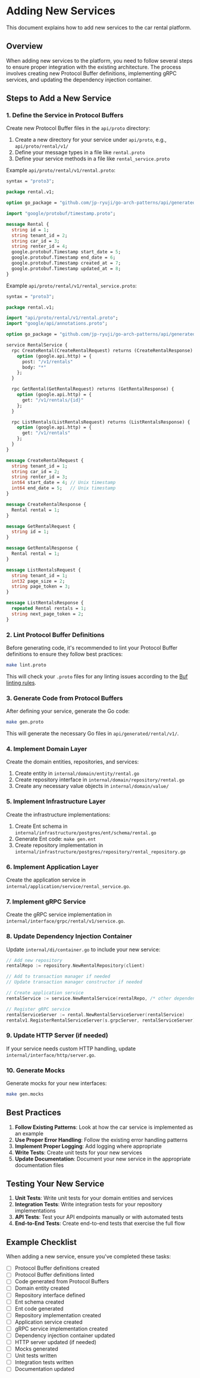 # Adding New Services

This document explains how to add new services to the car rental platform.

## Overview

When adding new services to the platform, you need to follow several steps to ensure proper integration with the existing architecture. The process involves creating new Protocol Buffer definitions, implementing gRPC services, and updating the dependency injection container.

## Steps to Add a New Service

### 1. Define the Service in Protocol Buffers

Create new Protocol Buffer files in the `api/proto` directory:

1. Create a new directory for your service under `api/proto`, e.g., `api/proto/rental/v1/`
2. Define your message types in a file like `rental.proto`
3. Define your service methods in a file like `rental_service.proto`

Example `api/proto/rental/v1/rental.proto`:

```protobuf
syntax = "proto3";

package rental.v1;

option go_package = "github.com/jp-ryuji/go-arch-patterns/api/generated/rental/v1;rentalv1";

import "google/protobuf/timestamp.proto";

message Rental {
  string id = 1;
  string tenant_id = 2;
  string car_id = 3;
  string renter_id = 4;
  google.protobuf.Timestamp start_date = 5;
  google.protobuf.Timestamp end_date = 6;
  google.protobuf.Timestamp created_at = 7;
  google.protobuf.Timestamp updated_at = 8;
}
```

Example `api/proto/rental/v1/rental_service.proto`:

```protobuf
syntax = "proto3";

package rental.v1;

import "api/proto/rental/v1/rental.proto";
import "google/api/annotations.proto";

option go_package = "github.com/jp-ryuji/go-arch-patterns/api/generated/rental/v1;rentalv1";

service RentalService {
  rpc CreateRental(CreateRentalRequest) returns (CreateRentalResponse) {
    option (google.api.http) = {
      post: "/v1/rentals"
      body: "*"
    };
  }

  rpc GetRental(GetRentalRequest) returns (GetRentalResponse) {
    option (google.api.http) = {
      get: "/v1/rentals/{id}"
    };
  }

  rpc ListRentals(ListRentalsRequest) returns (ListRentalsResponse) {
    option (google.api.http) = {
      get: "/v1/rentals"
    };
  }
}

message CreateRentalRequest {
  string tenant_id = 1;
  string car_id = 2;
  string renter_id = 3;
  int64 start_date = 4; // Unix timestamp
  int64 end_date = 5;   // Unix timestamp
}

message CreateRentalResponse {
  Rental rental = 1;
}

message GetRentalRequest {
  string id = 1;
}

message GetRentalResponse {
  Rental rental = 1;
}

message ListRentalsRequest {
  string tenant_id = 1;
  int32 page_size = 2;
  string page_token = 3;
}

message ListRentalsResponse {
  repeated Rental rentals = 1;
  string next_page_token = 2;
}
```

### 2. Lint Protocol Buffer Definitions

Before generating code, it's recommended to lint your Protocol Buffer definitions to ensure they follow best practices:

```bash
make lint.proto
```

This will check your `.proto` files for any linting issues according to the [Buf linting rules](https://docs.buf.build/lint/rules).

### 3. Generate Code from Protocol Buffers

After defining your service, generate the Go code:

```bash
make gen.proto
```

This will generate the necessary Go files in `api/generated/rental/v1/`.

### 4. Implement Domain Layer

Create the domain entities, repositories, and services:

1. Create entity in `internal/domain/entity/rental.go`
2. Create repository interface in `internal/domain/repository/rental.go`
3. Create any necessary value objects in `internal/domain/value/`

### 5. Implement Infrastructure Layer

Create the infrastructure implementations:

1. Create Ent schema in `internal/infrastructure/postgres/ent/schema/rental.go`
2. Generate Ent code: `make gen.ent`
3. Create repository implementation in `internal/infrastructure/postgres/repository/rental_repository.go`

### 6. Implement Application Layer

Create the application service in `internal/application/service/rental_service.go`.

### 7. Implement gRPC Service

Create the gRPC service implementation in `internal/interface/grpc/rental/v1/service.go`.

### 8. Update Dependency Injection Container

Update `internal/di/container.go` to include your new service:

```go
// Add new repository
rentalRepo := repository.NewRentalRepository(client)

// Add to transaction manager if needed
// Update transaction manager constructor if needed

// Create application service
rentalService := service.NewRentalService(rentalRepo, /* other dependencies */)

// Register gRPC service
rentalServiceServer := rental.NewRentalServiceServer(rentalService)
rentalv1.RegisterRentalServiceServer(s.grpcServer, rentalServiceServer)
```

### 9. Update HTTP Server (if needed)

If your service needs custom HTTP handling, update `internal/interface/http/server.go`.

### 10. Generate Mocks

Generate mocks for your new interfaces:

```bash
make gen.mocks
```

## Best Practices

1. **Follow Existing Patterns**: Look at how the car service is implemented as an example
2. **Use Proper Error Handling**: Follow the existing error handling patterns
3. **Implement Proper Logging**: Add logging where appropriate
4. **Write Tests**: Create unit tests for your new services
5. **Update Documentation**: Document your new service in the appropriate documentation files

## Testing Your New Service

1. **Unit Tests**: Write unit tests for your domain entities and services
2. **Integration Tests**: Write integration tests for your repository implementations
3. **API Tests**: Test your API endpoints manually or with automated tests
4. **End-to-End Tests**: Create end-to-end tests that exercise the full flow

## Example Checklist

When adding a new service, ensure you've completed these tasks:

- [ ] Protocol Buffer definitions created
- [ ] Protocol Buffer definitions linted
- [ ] Code generated from Protocol Buffers
- [ ] Domain entity created
- [ ] Repository interface defined
- [ ] Ent schema created
- [ ] Ent code generated
- [ ] Repository implementation created
- [ ] Application service created
- [ ] gRPC service implementation created
- [ ] Dependency injection container updated
- [ ] HTTP server updated (if needed)
- [ ] Mocks generated
- [ ] Unit tests written
- [ ] Integration tests written
- [ ] Documentation updated

